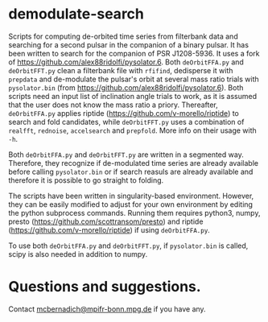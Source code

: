 # demodulate-search
Scripts for computing de-orbited time series from filterbank data and searching for a second pulsar in the companion of a binary pulsar. It has been written to search for the companion of PSR J1208-5936. It uses a fork of https://github.com/alex88ridolfi/pysolator.6. Both ```deOrbitFFA.py``` and ```deOrbitFFT.py``` clean a filterbank file with ```rfifind```, dedisperse it with ```prepdata``` and de-modulate the pulsar's orbit at several mass ratio trials with ```pysolator.bin``` (from https://github.com/alex88ridolfi/pysolator.6). Both scripts need an input list of inclination angle trials to work, as it is assumed that the user does not know the mass ratio a priory. Thereafter, ```deOrbitFFA.py``` applies riptide (https://github.com/v-morello/riptide) to search and fold candidates, while ```deOrbitFFT.py``` uses a combination of ```realfft```, ```rednoise```, ```accelsearch``` and ```prepfold```. More info on their usage with ```-h```.

Both ```deOrbitFFA.py``` and ```deOrbitFFT.py``` are written in a segmented way. Therefore, they recognize if de-modulated time series are already available before calling ```pysolator.bin``` or if search reasuls are already available and therefore it is possible to go straight to folding. 

The scripts have been written in singularity-based environment. However, they can be easily modified to adjust for your own environment by editing the python subprocess commands. Running them requires python3, numpy, presto (https://github.com/scottransom/presto) and riptide (https://github.com/v-morello/riptide) if using ```deOrbitFFA.py```.

To use both ```deOrbitFFA.py``` and ```deOrbitFFT.py```, if ```pysolator.bin``` is called, scipy is also needed in addition to numpy. 

# Questions and suggestions.

Contact mcbernadich@mpifr-bonn.mpg.de if you have any.

